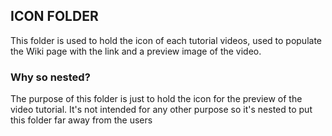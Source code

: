 ## ICON FOLDER
This folder is used to hold the icon of each tutorial videos, used to populate the Wiki page with the link and a preview image of the video.


### Why so nested?
The purpose of this folder is just to hold the icon for the preview of the video tutorial. It's not intended for any other purpose so it's nested to put this folder far away from the users
